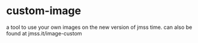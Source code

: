 # custom-image
a tool to use your own images on the new version of jmss time. can also be found at jmss.it/image-custom
